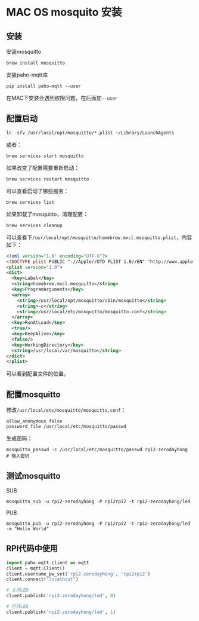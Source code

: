 # MAC OS mosquito 安装

## 安装

安装mosquitto

```shell
brew install mosquitto
```

安装paho-mqtt库

```shell
pip install paho-mqtt --user
```

在MAC下安装会遇到权限问题，在后面加`--user`



## 配置启动

```shell
ln -sfv /usr/local/opt/mosquitto/*.plist ~/Library/LaunchAgents
```

或者：

```shell
brew services start mosquitto
```

如果改变了配置需要重新启动：

```shell
brew services restart mosquitto
```

可以查看启动了哪些服务：

```shell
brew services list
```

如果卸载了mosquitto，清理配置：

```shell
brew services cleanup
```

可以查看下`/usr/local/opt/mosquitto/homebrew.mxcl.mosquitto.plist`，内容如下：

```xml
<?xml version="1.0" encoding="UTF-8"?>
<!DOCTYPE plist PUBLIC "-//Apple//DTD PLIST 1.0//EN" "http://www.apple.com/DTDs/PropertyList-1.0.dtd">
<plist version="1.0">
<dict>
  <key>Label</key>
  <string>homebrew.mxcl.mosquitto</string>
  <key>ProgramArguments</key>
  <array>
    <string>/usr/local/opt/mosquitto/sbin/mosquitto</string>
    <string>-c</string>
    <string>/usr/local/etc/mosquitto/mosquitto.conf</string>
  </array>
  <key>RunAtLoad</key>
  <true/>
  <key>KeepAlive</key>
  <false/>
  <key>WorkingDirectory</key>
  <string>/usr/local/var/mosquitto</string>
</dict>
</plist>
```

可以看到配置文件的位置。



## 配置mosquitto

修改`/usr/local/etc/mosquitto/mosquitto.conf`：

```shell
allow_anonymous false
password_file /usr/local/etc/mosquitto/passwd
```

生成密码：

```shell
mosquitto_passwd -c /usr/local/etc/mosquitto/passwd rpi2-zerodayhong
# 输入密码
```


## 测试mosquitto

SUB

```shell
mosquitto_sub -u rpi2-zerodayhong -P rpi2rpi2 -t rpi2-zerodayhong/led
```

PUB

```shell
mosquitto_pub -u rpi2-zerodayhong -P rpi2rpi2 -t rpi2-zerodayhong/led -m "Hello World"
```


## RPI代码中使用

```python
import paho.mqtt.client as mqtt
client = mqtt.Client()
client.username_pw_set('rpi2-zerodayhong', 'rpi2rpi2')
client.connect("localhost")

# 关闭LED
client.publish('rpi2-zerodayhong/led', 0)

# 打开LED
client.publish('rpi2-zerodayhong/led', 1)
```

